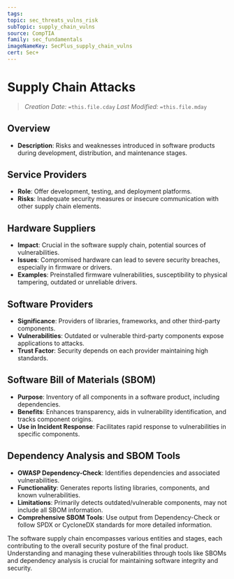 ```yaml
---
tags: 
topic: sec_threats_vulns_risk
subTopic: supply_chain_vulns
source: CompTIA
family: sec_fundamentals
imageNameKey: SecPlus_supply_chain_vulns
cert: Sec+
---
```

# Supply Chain Attacks
> *Creation Date:* `=this.file.cday`
> *Last Modified:* `=this.file.mday`

## Overview
- **Description**: Risks and weaknesses introduced in software products during development, distribution, and maintenance stages.

## Service Providers
- **Role**: Offer development, testing, and deployment platforms.
- **Risks**: Inadequate security measures or insecure communication with other supply chain elements.

## Hardware Suppliers
- **Impact**: Crucial in the software supply chain, potential sources of vulnerabilities.
- **Issues**: Compromised hardware can lead to severe security breaches, especially in firmware or drivers.
- **Examples**: Preinstalled firmware vulnerabilities, susceptibility to physical tampering, outdated or unreliable drivers.

## Software Providers
- **Significance**: Providers of libraries, frameworks, and other third-party components.
- **Vulnerabilities**: Outdated or vulnerable third-party components expose applications to attacks.
- **Trust Factor**: Security depends on each provider maintaining high standards.

## Software Bill of Materials (SBOM)
- **Purpose**: Inventory of all components in a software product, including dependencies.
- **Benefits**: Enhances transparency, aids in vulnerability identification, and tracks component origins.
- **Use in Incident Response**: Facilitates rapid response to vulnerabilities in specific components.

## Dependency Analysis and SBOM Tools
- **OWASP Dependency-Check**: Identifies dependencies and associated vulnerabilities.
- **Functionality**: Generates reports listing libraries, components, and known vulnerabilities.
- **Limitations**: Primarily detects outdated/vulnerable components, may not include all SBOM information.
- **Comprehensive SBOM Tools**: Use output from Dependency-Check or follow SPDX or CycloneDX standards for more detailed information.

The software supply chain encompasses various entities and stages, each contributing to the overall security posture of the final product. Understanding and managing these vulnerabilities through tools like SBOMs and dependency analysis is crucial for maintaining software integrity and security.
